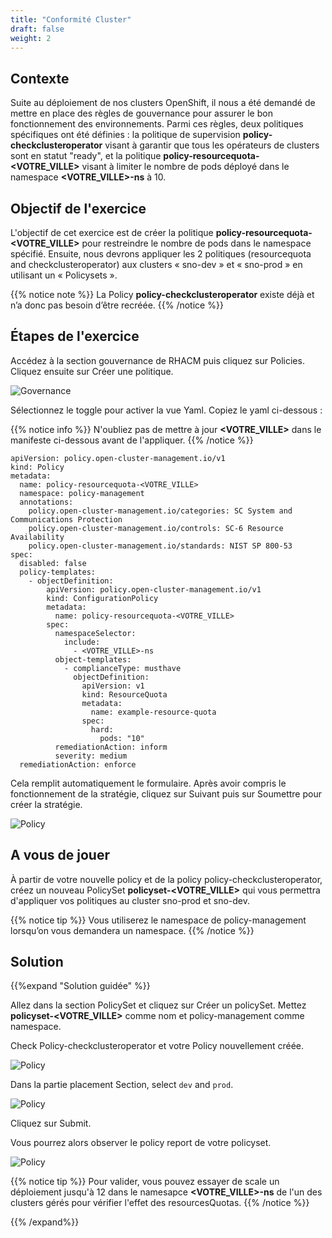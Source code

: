 ```yaml
---
title: "Conformité Cluster"
draft: false
weight: 2
---
```


## Contexte

Suite au déploiement de nos clusters OpenShift, il nous a été demandé de mettre en place des règles de gouvernance pour assurer le bon fonctionnement des environnements. Parmi ces règles, deux politiques spécifiques ont été définies : la politique de supervision **policy-checkclusteroperator** visant à garantir que tous les opérateurs de clusters sont en statut "ready", et la politique **policy-resourcequota-<VOTRE_VILLE>** visant à limiter le nombre de pods déployé dans le namespace **<VOTRE_VILLE>-ns** à 10.

## Objectif de l'exercice

L'objectif de cet exercice est de créer la politique **policy-resourcequota-<VOTRE_VILLE>** pour restreindre le nombre de pods dans le namespace spécifié. Ensuite, nous devrons appliquer les 2 politiques (resourcequota and checkclusteroperator) aux clusters « sno-dev » et « sno-prod » en utilisant un « Policysets ».

{{% notice note %}}
La Policy **policy-checkclusteroperator** existe déjà et n’a donc pas besoin d’être recréée.
{{% /notice %}}


## Étapes de l'exercice

Accédez à la section gouvernance de RHACM puis cliquez sur Policies. Cliquez ensuite sur Créer une politique.

![Governance](/OPP-2023-lab-instruction.github.io/images/governance.png)

Sélectionnez le toggle pour activer la vue Yaml. Copiez le yaml ci-dessous :

{{% notice info %}}
N'oubliez pas de mettre à jour **<VOTRE_VILLE>** dans le manifeste ci-dessous avant de l'appliquer.
{{% /notice %}}


```shell
apiVersion: policy.open-cluster-management.io/v1
kind: Policy
metadata:
  name: policy-resourcequota-<VOTRE_VILLE>
  namespace: policy-management
  annotations:
    policy.open-cluster-management.io/categories: SC System and Communications Protection
    policy.open-cluster-management.io/controls: SC-6 Resource Availability
    policy.open-cluster-management.io/standards: NIST SP 800-53
spec:
  disabled: false
  policy-templates:
    - objectDefinition:
        apiVersion: policy.open-cluster-management.io/v1
        kind: ConfigurationPolicy
        metadata:
          name: policy-resourcequota-<VOTRE_VILLE>
        spec:
          namespaceSelector:
            include:
              - <VOTRE_VILLE>-ns
          object-templates:
            - complianceType: musthave
              objectDefinition:
                apiVersion: v1
                kind: ResourceQuota
                metadata:
                  name: example-resource-quota
                spec:
                  hard:
                    pods: "10"
          remediationAction: inform
          severity: medium
  remediationAction: enforce
```

Cela remplit automatiquement le formulaire. Après avoir compris le fonctionnement de la stratégie, cliquez sur Suivant puis sur Soumettre pour créer la stratégie.

![Policy](/OPP-2023-lab-instruction.github.io/images/policy-yaml.png)



## A vous de jouer 

À partir de votre nouvelle policy et de la policy policy-checkclusteroperator, créez un nouveau PolicySet **policyset-<VOTRE_VILLE>** qui vous permettra d'appliquer vos politiques au cluster sno-prod et sno-dev. 

{{% notice tip %}}
Vous utiliserez le namespace de policy-management lorsqu’on vous demandera un namespace.
{{% /notice %}}


## Solution

{{%expand "Solution guidée" %}}

Allez dans la section PolicySet et cliquez sur Créer un policySet. Mettez **policyset-<VOTRE_VILLE>** comme nom et policy-management comme namespace.

Check  Policy-checkclusteroperator et votre Policy nouvellement créée.

![Policy](/OPP-2023-lab-instruction.github.io/images/create-policyset.png)

Dans la partie placement Section, select `dev` and `prod`.

![Policy](/OPP-2023-lab-instruction.github.io/images/placement.png)

Cliquez sur Submit.

Vous pourrez alors observer le policy report de votre policyset.

![Policy](/OPP-2023-lab-instruction.github.io/images/policy-report.png)

{{% notice tip %}}
Pour valider, vous pouvez essayer de scale un déploiement jusqu'à 12 dans le namesapce **<VOTRE_VILLE>-ns** de l'un des clusters gérés pour vérifier l'effet des resourcesQuotas.
{{% /notice %}}

{{% /expand%}}